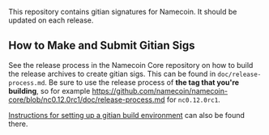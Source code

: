 This repository contains gitian signatures for Namecoin.
It should be updated on each release.

## How to Make and Submit Gitian Sigs

See the release process in the Namecoin Core repository on how to build the
release archives to create gitian sigs. This can be found in
`doc/release-process.md`. Be sure to use the release process of **the tag that
you're building**, so for example https://github.com/namecoin/namecoin-core/blob/nc0.12.0rc1/doc/release-process.md for
`nc0.12.0rc1`.

[Instructions for setting up a gitian build environment](https://github.com/namecoin/namecoin-core/blob/master/doc/gitian-building.md)
can also be found there.

